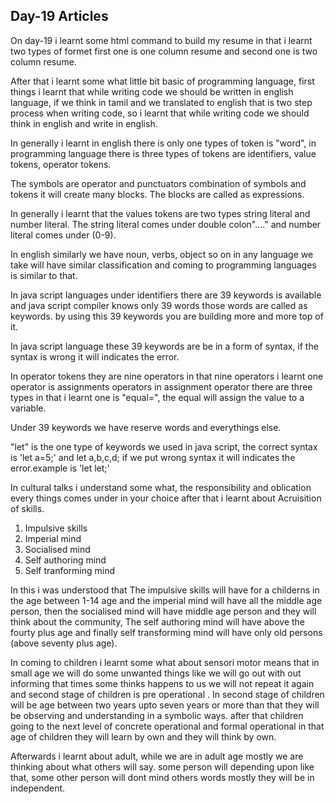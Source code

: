 ## Day-19 Articles

On day-19 i learnt some html command to build my resume in that i learnt two types of formet first one is one column resume and second one is two column resume.

After that i learnt some what little bit basic of programming language, first things i learnt that while writing code we should be written in english language, if we think in tamil and we translated to english that is two step process when writing code, so i learnt that while writing code we should think in english and write in english.

In generally i learnt in english there is only one types of token is "word", in programming language there is three types of tokens are identifiers, value tokens, operator tokens.

The symbols are operator and punctuators combination of symbols and tokens it will create many blocks. The blocks are called as expressions.

In generally i learnt that the values tokens are two types string literal and number literal. The string literal comes under double colon"...." and number literal comes under (0-9).

In english similarly we have noun, verbs, object so on in any language we take will have similar classification and coming to programming languages is similar to that.

In java script languages under identifiers there are 39 keywords is available and java script compiler knows only 39 words those words are called as keywords. by using this 39 keywords you are building more and more top of it.

In java script language these 39 keywords are be in a form of syntax, if the syntax is wrong it will indicates the error.

In  operator tokens they are nine operators in that nine operators i learnt one operator is assignments operators in assignment operator there are three types in that i learnt one is "equal=", the equal will assign the value to a variable.

Under 39 keywords  we have reserve words and everythings else.

"let" is the one type of keywords we used in java script, the correct  syntax is 'let a=5;' and let a,b,c,d; if we put wrong syntax it will indicates the error.example is 'let let;'


In cultural talks i understand some what, the responsibility and oblication every things comes under in your choice after that i learnt about 
Acruisition of skills.

1. Impulsive skills
2. Imperial mind
3. Socialised mind
4. Self authoring mind
5. Self tranforming mind

In this i was understood that The impulsive skills will have  for a childerns in the age between 1-14 age and the imperial mind will have all the middle age person, then the socialised mind will have middle age person and they will think about the community, The self authoring mind will have above the fourty plus age and finally self transforming mind will have only old persons (above seventy plus age).

In coming to children i learnt some what about sensori motor means that in small age we will do some unwanted things like we will go out with out informing that times some thinks happens to us we will not repeat it again and second stage of children is pre operational . In second stage of children will be age between two years upto seven years or more than that they will be observing and understanding in a symbolic ways.
after that children going to the next level of concrete operational and formal operational in that age of children they will learn by own and they will think by own.

Afterwards i learnt about adult, while we are in adult age mostly we are thinking about what others will say. some person will depending upon like that, some other person will dont mind others words mostly they will be in independent. 


